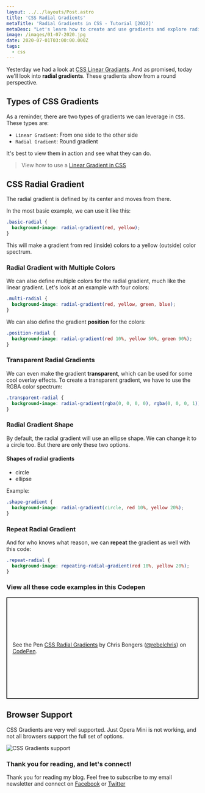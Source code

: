 ```yaml
---
layout: ../../layouts/Post.astro
title: 'CSS Radial Gradients'
metaTitle: 'Radial Gradients in CSS - Tutorial [2022]'
metaDesc: "Let's learn how to create and use gradients and explore radial gradients. See the code examples and the live Codepen."
image: /images/01-07-2020.jpg
date: 2020-07-01T03:00:00.000Z
tags:
  - css
---
```


Yesterday we had a look at [CSS Linear Gradiants](https://daily-dev-tips.com/posts/css-linear-gradients/).
And as promised, today we'll look into **radial gradients**. These gradients show from a round perspective.

## Types of CSS Gradients

As a reminder, there are two types of gradients we can leverage in `CSS`. These types are:

- `Linear Gradient`: From one side to the other side
- `Radial Gradient`: Round gradient

It's best to view them in action and see what they can do.

> View how to use a [Linear Gradient in CSS](https://daily-dev-tips.com/posts/css-linear-gradients/)

## CSS Radial Gradient

The radial gradient is defined by its center and moves from there.

In the most basic example, we can use it like this:

```css
.basic-radial {
  background-image: radial-gradient(red, yellow);
}
```

This will make a gradient from red (inside) colors to a yellow (outside) color spectrum.

### Radial Gradient with Multiple Colors

We can also define multiple colors for the radial gradient, much like the linear gradient. Let's look at an example with four colors:

```css
.multi-radial {
  background-image: radial-gradient(red, yellow, green, blue);
}
```

We can also define the gradient **position** for the colors:

```css
.position-radial {
  background-image: radial-gradient(red 10%, yellow 50%, green 90%);
}
```

### Transparent Radial Gradients

We can even make the gradient **transparent**, which can be used for some cool overlay effects. To create a transparent gradient, we have to use the RGBA color spectrum:

```css
.transparent-radial {
  background-image: radial-gradient(rgba(0, 0, 0, 0), rgba(0, 0, 0, 1));
}
```

### Radial Gradient Shape

By default, the radial gradient will use an ellipse shape. We can change it to a circle too. But there are only these two options.

#### Shapes of radial gradients

- circle
- ellipse

Example:

```css
.shape-gradient {
  background-image: radial-gradient(circle, red 10%, yellow 20%);
}
```

### Repeat Radial Gradient

And for who knows what reason, we can **repeat** the gradient as well with this code:

```css
.repeat-radial {
  background-image: repeating-radial-gradient(red 10%, yellow 20%);
}
```

### View all these code examples in this Codepen

<p class="codepen" data-height="265" data-theme-id="light" data-default-tab="css,result" data-user="rebelchris" data-slug-hash="dyGZGzZ" style="height: 265px; box-sizing: border-box; display: flex; align-items: center; justify-content: center; border: 2px solid; margin: 1em 0; padding: 1em;" data-pen-title="CSS Radial Gradients">
  <span>See the Pen <a href="https://codepen.io/rebelchris/pen/dyGZGzZ">
  CSS Radial Gradients</a> by Chris Bongers (<a href="https://codepen.io/rebelchris">@rebelchris</a>)
  on <a href="https://codepen.io">CodePen</a>.</span>
</p>
<script async src="https://static.codepen.io/assets/embed/ei.js"></script>

## Browser Support

CSS Gradients are very well supported. Just Opera Mini is not working, and not all browsers support the full set of options.

![CSS Gradients support](https://caniuse.bitsofco.de/static/v1/css-gradients-1593449325882.png)

### Thank you for reading, and let's connect!

Thank you for reading my blog. Feel free to subscribe to my email newsletter and connect on [Facebook](https://www.facebook.com/DailyDevTipsBlog) or [Twitter](https://twitter.com/DailyDevTips1)
